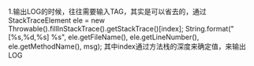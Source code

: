 1.输出LOG的时候，往往需要输入TAG，其实是可以省去的，通过
StackTraceElement ele = new Throwable().fillInStackTrace().getStackTrace()[index];
String.format("[%s,%d,%s] %s", ele.getFileName(), ele.getLineNumber(), ele.getMethodName(), msg);
其中index通过方法栈的深度来确定值，来输出LOG 
